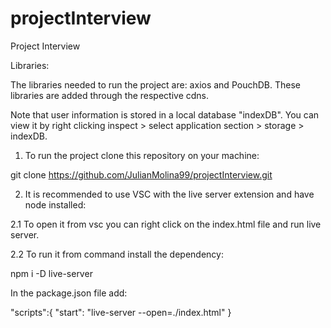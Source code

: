 # projectInterview
Project Interview


Libraries:

The libraries needed to run the project are: axios and PouchDB. These libraries are added through the respective cdns.

Note that user information is stored in a local database "indexDB". You can view it by right clicking inspect > select application section > storage > indexDB.

1. To run the project clone this repository on your machine:

git clone https://github.com/JulianMolina99/projectInterview.git

2. It is recommended to use VSC with the live server extension and have node installed:

2.1 To open it from vsc you can right click on the index.html file and run live server.

2.2 To run it from command install the dependency:

npm i -D live-server

In the package.json file add: 

"scripts":{
  "start": "live-server --open=./index.html"
}



